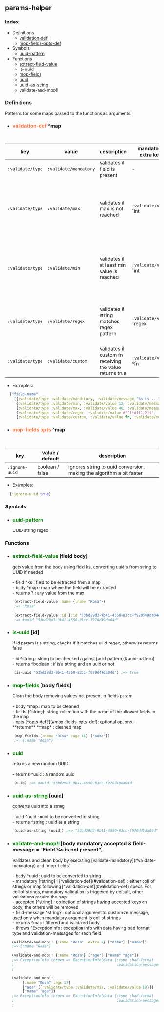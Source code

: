 ## params-helper

### Index
- Definitions
  - [validation-def](#validation-def)
  - [mop-fields-opts-def](#mop-fields-opts-def)
- Symbols
  - [uuid-pattern](#uuid-pattern)
- Functions
  - [extract-field-value](#extract-field-value)
  - [is-uuid](#is-uuid)
  - [mop-fields](#mop-fields)
  - [uuid](#uuid)
  - [uuid-as-string](#uuid-as-string)
  - [validate-and-mop!!](#validate-and-mop!!)

### Definitions
Patterns for some maps passed to the functions as arguments:
- <h3><a id='validation-def'></a><span style="color:coral">validation-def</span> ^map</h3><br>
| key              | value                  | description                                              | mandatory extra key      | optional extra key                                                                 |
| -----------------| -----------------------| -------------------------------------------------------- | ------------------------ | ---------------------------------------------------------------------------------- |
| `:validate/type` | `:validate/mandatory`  | validates if field is present                            | -                        | `:validate/message` ^string with %s being field name                               |
| `:validate/type` | `:validate/max`        | validates if max is not reached                          | `:validate/value` ˆint   | `:validate/message` ^string with 1st %s being field name, 2nd being max value <br>`:validate/ignore-if-absent` ^boolean to ignore validation for absent field |
| `:validate/type` | `:validate/min`        | validates if at least min value is reached               | `:validate/value` ˆint   | `:validate/message` ^string with 1st %s being field name, 2nd being min value <br>`:validate/ignore-if-absent` ^boolean to ignore validation for absent field |
| `:validate/type` | `:validate/regex`      | validates if string matches regex pattern                | `:validate/value` ˆregex | `:validate/message` ^string with %s being field name <br>`:validate/ignore-if-absent` ^boolean to ignore validation for absent field                                |
| `:validate/type` | `:validate/custom`     | validates if custom fn receiving the value returns true  | `:validate/value` ^fn    | `:validate/message` ^string with %s being field name                               |
  - Examples:
  ```clojure
    {"field-name"
      [{:validate/type :validate/mandatory, :validate/message "%s is ..."},
       {:validate/type :validate/min, :validate/value 12, :validate/message "%s is mandatory"},
       {:validate/type :validate/max, :validate/value 40, :validate/message "%s is ..."},
       {:validate/type :validate/regex, :validate/value #"^[\d]{1,2}$", :validate/message "%s is ..."},
       {:validate/type :validate/custom, :validate/value fn, :validate/message "% is ..."}]}
  ```
- <h3><a id='mop-fields-opts-def'></a><span style="color:coral">mop-fields opts</span> ^map</h3><br>
| key              | value     / default    | description                                                          |
| ---------------- | ---------------------- | -------------------------------------------------------------------- |
| `:ignore-uuid`   | boolean   / false      | ignores string to uuid conversion, making the algorithm a bit faster |
  - Examples:
  ```clojure
    {:ignore-uuid true}
  ```

### Symbols
- <h3><a id='uuid-pattern'></a><span style="color:green">uuid-pattern</span><br></h3>
  UUID string regex

### Functions

- <h3><a id='extract-field-value'></a><span style="color:green">extract-field-value</span> [field body]<br></h3>
  gets value from the body using field ks, converting uuid's from string to UUID if needed <br>
  <br>
  - field ^ks : field to be extracted from a map <br>
  - body ^map : map where the field will be extracted <br>
  - returns ? : any value from the map <br>
```clojure
    (extract-field-value :name {:name "Rosa"})
    ;=> "Rosa"
```
```clojure
    (extract-field-value :id {:id "53bd29d3-9b41-4550-83cc-f970d49da04d"}) 
    ;=> #uuid "53bd29d3-9b41-4550-83cc-f970d49da04d"
```

- <h3><a id='is-uuid'></a><span style="color:green">is-uuid</span> [id]<br></h3>
  if id param is a string, checks if it matches uuid regex, otherwise returns false <br>
  <br>
  - id ^string : string to be checked against [uuid pattern](#uuid-pattern) <br>
  - returns ^boolean : if is a string and an uuid or not <br>
```clojure
    (is-uuid "53bd29d3-9b41-4550-83cc-f970d49da04d") ;=> true
```

- <h3><a id='mop-fields'></a><span style="color:green">mop-fields</span> [body fields]<br></h3>
  Clean the body removing values not present in fields param <br>
  <br>
  - body ^map : map to be cleaned <br>
  - fields [^string]: string collection with the name of the allowed fields in the map <br>
  - opts [^opts-def?](#mop-fields-opts-def): optional options 
  - **returns** *^map* : cleaned map <br>
```clojure
    (mop-fields {:name "Rosa" :age 41} ["name"]) 
    ;=> {:name "Rosa"} 
```

- <h3><a id='uuid'></a><span style="color:green">uuid</span><br></h3>
  returns a new random UUID <br>
  <br>
  - returns ^uuid : a random uuid <br>
```clojure
    (uuid) ;=> #uuid "53bd29d3-9b41-4550-83cc-f970d49da04d"
```
- <h3><a id='uuid-as-string'></a><span style="color:green">uuid-as-string</span> [uuid]<br></h3>
  converts uuid into a string <br>
  <br>
  - uuid ^uuid : uuid to be converted to string <br>
  - returns ^string : uuid as a string <br>
```clojure
    (uuid-as-string (uuid)) ;=> "53bd29d3-9b41-4550-83cc-f970d49da04d"
```

- <h3><a id='validate-and-mop!!'></a><span style="color:green">validate-and-mop!!</span> [body mandatory accepted & field-message = "Field %s is not present"]<br></h3>
  Validates and clean body by executing [validate-mandatory](#validate-mandatory) and `mop-fields` <br>
  <br>
  - body ^uuid : uuid to be converted to string <br>
  - mandatory [^string] | [^validation-def](#validation-def) : either coll of strings or map following [^validation-def](#validation-def) specs. For coll of strings, mandatory validation is triggered by default, other validations require the map <br>
  - accepted [^string] : collection of strings having accepted keys on body, the others will be removed <br>
  - field-message ^string? : optional argument to customize message, used only when mandatory argument is coll of strings  <br>
  - returns ^map : filtered and validated body <br>
  - throws ^ExceptionInfo : exception info with data having bad format type and validation-messages for each field <br>
```clojure
   (validate-and-mop!! {:name "Rosa" :extra 6} ["name"] ["name"])
   ;=> {:name "Rosa"}
```
```clojure
   (validate-and-mop!! {:name "Rosa"} ["age"] ["name" "age"])
   ;=> ExceptionInfo thrown => ExceptionInfo{data {:type :bad-format
   ;                                               :validation-messages [{:field "age"
   ;                                                                      :message "Field :age is not present"}]}}
```
```clojure
   (validate-and-mop!! 
        {:name "Rosa" :age 17}
        {"age" [{:validate/type :validate/min, :validate/value 18}]}
        ["name" "age"])
   ;=> ExceptionInfo thrown => ExceptionInfo{data {:type :bad-format
   ;                                               :validation-messages [{:field "age"
   ;                                                                      :message "Field age must have a minimum size of 18"}]}}
```
